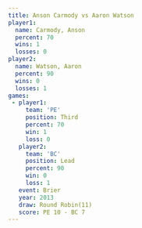 ```yaml
---
title: Anson Carmody vs Aaron Watson
player1:              
  name: Carmody, Anson
  percent: 70         
  wins: 1             
  losses: 0           
player2:              
  name: Watson, Aaron 
  percent: 90         
  wins: 0             
  losses: 1           
games:
 - player1:         
     team: 'PE'     
     position: Third
     percent: 70    
     win: 1         
     loss: 0        
   player2:        
     team: 'BC'    
     position: Lead
     percent: 90   
     win: 0        
     loss: 1       
   event: Brier         
   year: 2013           
   draw: Round Robin(11)
   score: PE 10 - BC 7  
---
```

